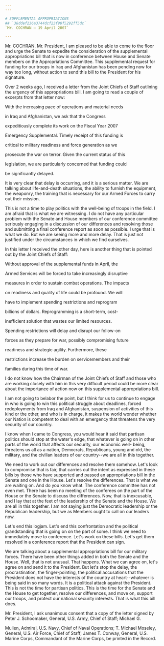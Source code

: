 ```yaml
---
---

# SUPPLEMENTAL APPROPRIATIONS
## `38ddef236a3744dcf23f90f5292ff5dc`
`Mr. COCHRAN — 19 April 2007`

---
```



Mr. COCHRAN. Mr. President, I am pleased to be able to come to the 
floor and urge the Senate to expedite the consideration of the 
supplemental appropriations bill that is now in conference between 
House and Senate members on the Appropriations Committee. This 
supplemental request for funding for our troops in Iraq and Afghanistan 
has been pending now for way too long, without action to send this bill 
to the President for his signature.

Over 2 weeks ago, I received a letter from the Joint Chiefs of Staff 
outlining the urgency of this appropriations bill. I am going to read a 
couple of excerpts from that letter now:




 With the increasing pace of operations and material needs 


 in Iraq and Afghanistan, we ask that the Congress 


 expeditiously complete its work on the Fiscal Year 2007 


 Emergency Supplemental. Timely receipt of this funding is 


 critical to military readiness and force generation as we 


 prosecute the war on terror. Given the current status of this 


 legislation, we are particularly concerned that funding could 


 be significantly delayed.


It is very clear that delay is occurring, and it is a serious matter. 
We are talking about life-and-death situations, the ability to furnish 
the equipment, the weaponry, the training that is necessary for our 
Armed Forces to carry out their mission.

This is not a time to play politics with the well-being of troops in 
the field. I am afraid that is what we are witnessing. I do not have 
any particular problem with the Senate and House members of our 
conference committee seriously engaging in a discussion of our 
differences and resolving those and submitting a final conference 
report as soon as possible. I urge that is what we do. But we are 
seeing more and more delay. That is just not justified under the 
circumstances in which we find ourselves.

In this letter I received the other day, here is another thing that 
is pointed out by the Joint Chiefs of Staff:




 Without approval of the supplemental funds in April, the 


 Armed Services will be forced to take increasingly disruptive 


 measures in order to sustain combat operations. The impacts 


 on readiness and quality of life could be profound. We will 


 have to implement spending restrictions and reprogram 


 billions of dollars. Reprogramming is a short-term, cost-


 inefficient solution that wastes our limited resources. 


 Spending restrictions will delay and disrupt our follow-on 


 forces as they prepare for war, possibly compromising future 


 readiness and strategic agility. Furthermore, these 


 restrictions increase the burden on servicemembers and their 


 families during this time of war.


I do not know how the Chairman of the Joint Chiefs of Staff and those 
who are working closely with him in this very difficult period could be 
more clear about the importance of action now on this supplemental 
appropriations bill.

I am not going to belabor the point, but I think for us to continue 
to engage in who is going to win this political struggle about 
deadlines, forced redeployments from Iraq and Afghanistan, suspension 
of activities of this kind or the other, and who is in charge, it makes 
the world wonder whether our Nation is competent to deal with an 
emergency that threatens the very security of our country.

I know when I came to Congress, you would hear it said that partisan 
politics should stop at the water's edge, that whatever is going on in 
other parts of the world that affects our security, our economic well-
being, threatens us all as a nation, Democrats, Republicans, young and 
old, the military, and the civilian leaders of our country--we are all 
in this together.

We need to work out our differences and resolve them somehow. Let's 
look to compromise that is fair, that carries out the intent as 
expressed in these bills by those who have supported and passed an 
appropriations bill in the Senate and one in the House. Let's resolve 
the differences. That is what we are waiting on. And do you know what. 
The conference committee has not even met. There has been no meeting of 
the conferees on the part of the House or the Senate to discuss the 
differences. Now, that is inexcusable, and I lay that at the feet of 
the leadership of the Senate and the House. We are all in this 
together. I am not saying just the Democratic leadership or the 
Republican leadership, but we as Members ought to call on our leaders 
now.

Let's end this logjam. Let's end this confrontation and the political 
grandstanding that is going on on the part of some. I think we need to 
immediately move to conference. Let's work on these bills. Let's get 
them resolved in a conference report that the President can sign.

We are talking about a supplemental appropriations bill for our 
military forces. There have been other things added in both the Senate 
and the House. Well, that is not unusual. That happens. What we can 
agree on, let's agree on and send it to the President. But let's stop 
the delay, the procrastination, the finger-pointing, the political 
accusations that the President does not have the interests of the 
country at heart--whatever is being said in so many words. It is a 
political attack against the President. This is not the time for 
partisan politics. This is the time for the Senate and the House to get 
together, resolve our differences, and move on, support our troops, and 
protect our national security interests. That is what this bill does.

Mr. President, I ask unanimous consent that a copy of the letter 
signed by Peter J. Schoomaker, General, U.S. Army, Chief of Staff; 
Michael G.


Mullen, Admiral, U.S. Navy, Chief of Naval Operations; T. Michael 
Moseley, General, U.S. Air Force, Chief of Staff; James T. Conway, 
General, U.S. Marine Corps, Commandant of the Marine Corps, be printed 
in the Record.